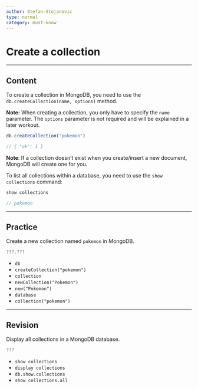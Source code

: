 ```yaml
---
author: Stefan-Stojanovic
type: normal
category: must-know
---
```


# Create a collection


---

## Content

To create a collection in MongoDB, you need to use the `db.createCollection(name, options)` method.

**Note:** When creating a collection, you only have to specify the `name` parameter. The `options` parameter is not required and will be explained in a later workout.

```javascript
db.createCollection("pokemon")

// { "ok": 1 }
```

**Note**: If a collection doesn’t exist when you create/insert a new document, MongoDB will create one for you.

To list all collections within a database, you need to use the `show collections` command:

```javascript
show collections

// pokemon
```


---

## Practice

Create a new collection named `pokemon` in MongoDB.

```javascript
???.???
```

- `db`
- `createCollection("pokemon")`
- `collection`
- `newCollection("Pokemon")`
- `new("Pokemon")`
- `database`
- `collection("pokemon")`


---

## Revision

Display all collections in a MongoDB database.

```javascript
???
```

- `show collections`
- `display collections`
- `db.show.collections`
- `show collections.all`
